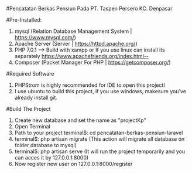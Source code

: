 #Pencatatan Berkas Pensiun Pada PT. Taspen Persero KC. Denpasar

#Pre-Installed:
1. mysql (Relation Database Management System | https://www.mysql.com/)
2. Apache Server (Server | https://httpd.apache.org/)
3. PHP 7.0.1
--> Build with xampp or If you use linux can install its separately https://www.apachefriends.org/index.html--
3. Composer (Packet Manager For PHP | https://getcomposer.org/)

#Required Software
1. PHPStrom is highly recommended for IDE to open this project!
2. I use ubuntu to build this project, if you use windows, makesure you've already install git.


#Build The Project
1. Create new database and set the name as "projectKp"
1. Open Terminal
2. Path to your project terminal$: cd pencatatan-berkas-pensiun-laravel
3. terminal$: php artisan migrate (This action will migrate all database on folder database to mysql)
3. terminal$: php artisan serve (It will run the project temporarily and you can acces it by 127.0.0.1:8000)
4. Now register new user on 127.0.0.1:8000/register


